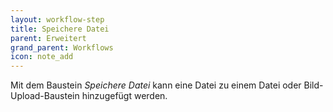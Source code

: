 ```yaml
---
layout: workflow-step
title: Speichere Datei
parent: Erweitert
grand_parent: Workflows
icon: note_add
---
```


Mit dem Baustein _Speichere Datei_ kann eine Datei zu einem Datei oder Bild-Upload-Baustein hinzugefügt werden.

